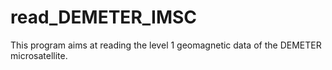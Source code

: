# read_DEMETER_IMSC
This program aims at reading the level 1  geomagnetic data of the DEMETER microsatellite.
